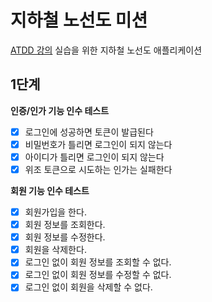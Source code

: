 # 지하철 노선도 미션
[ATDD 강의](https://edu.nextstep.camp/c/R89PYi5H) 실습을 위한 지하철 노선도 애플리케이션


## 1단계 

**인증/인가 기능 인수 테스트**

- [x] 로그인에 성공하면 토큰이 발급된다
- [x] 비밀번호가 틀리면 로그인이 되지 않는다
- [x] 아이디가 틀리면 로그인이 되지 않는다
- [x] 위조 토큰으로 시도하는 인가는 실패한다

**회원 기능 인수 테스트**

- [x] 회원가입을 한다.
- [x] 회원 정보를 조회한다.
- [x] 회원 정보를 수정한다.
- [x] 회원을 삭제한다.
- [x] 로그인 없이 회원 정보를 조회할 수 없다.
- [x] 로그인 없이 회원 정보를 수정할 수 없다.
- [x] 로그인 없이 회원을 삭제할 수 없다.
